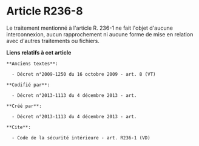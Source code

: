 # Article R236-8

Le traitement mentionné à l'article R. 236-1 ne fait l'objet d'aucune interconnexion, aucun rapprochement ni aucune forme de
mise en relation avec d'autres traitements ou fichiers.

**Liens relatifs à cet article**

	**Anciens textes**:

	  - Décret n°2009-1250 du 16 octobre 2009 - art. 8 (VT)

	**Codifié par**:

	  - Décret n°2013-1113 du 4 décembre 2013 - art.

	**Créé par**:

	  - Décret n°2013-1113 du 4 décembre 2013 - art.

	**Cite**:

	  - Code de la sécurité intérieure - art. R236-1 (VD)
